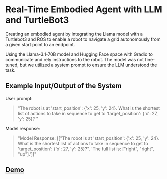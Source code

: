 # Real-Time Embodied Agent with LLM and TurtleBot3

Creating an embodied agent by integrating the Llama model with a Turtlebot3 and ROS to enable a robot to navigate a grid autonomously from a given start point to an endpoint. 

Using the Llama-3.1-70B model and Hugging Face space with Gradio to communicate and rely instructions to the robot. The model was not fine-tuned, but  we utilized a system prompt to ensure the LLM understood the task.

## Example Input/Output of the System

User prompt:

>"The robot is at 'start_position': {'x': 25, 'y': 24}. What is the shortest list of actions to take in sequence to get to 'target_position': {'x': 27, 'y': 25}? "

Model response:

>"Model Response: [["The robot is at 'start_position': {'x': 25, 'y': 24}. What is the shortest list of actions to take in sequence to get to 'target_position': {'x': 27, 'y': 25}?". 'The full list is: ["right", "right", "up"].']]"

## [Demo](https://drive.google.com/file/d/152xcJ7Ym_Q1eBVhea9cbg5FNJS6mTHWW/view?usp=drive_link) 




